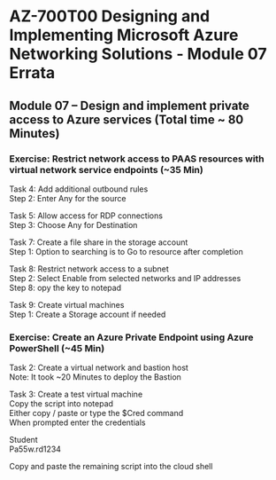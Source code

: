 # AZ-700T00 Designing and Implementing Microsoft Azure Networking Solutions  - Module 07 Errata

## Module 07 – Design and implement private access to Azure services (Total time ~ 80 Minutes)

### Exercise: Restrict network access to PAAS resources with virtual network service endpoints (~35 Min)

Task 4: Add additional outbound rules <br>
Step 2: Enter Any for the source <br>

Task 5: Allow access for RDP connections <br>
Step 3: Choose Any for Destination <br>

Task 7: Create a file share in the storage account <br>
Step 1: Option to searching is to Go to resource after completion <br>

Task 8: Restrict network access to a subnet <br>
Step 2: Select Enable from selected networks and IP addresses <br>
Step 8:  opy the key to notepad <br>

Task 9: Create virtual machines <br>
Step 1: Create a Storage account if needed <br>

### Exercise: Create an Azure Private Endpoint using Azure PowerShell (~45 Min)

Task 2: Create a virtual network and bastion host <br>
Note:  It took ~20 Minutes to deploy the Bastion <br>

Task 3: Create a test virtual machine <br>
Copy the script into notepad <br>
Either copy / paste or type the $Cred command <br>
When prompted enter the credentials <br>

Student <br>
Pa55w.rd1234 <br>

Copy and paste the remaining script into the cloud shell <br>

